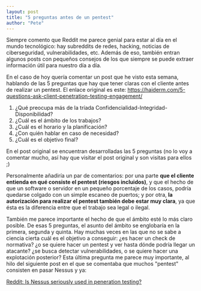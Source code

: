 ```yaml
---
layout: post
title: "5 preguntas antes de un pentest"
author: "Pete"
---
```


Siempre comento que Reddit me parece genial para estar al día en el mundo tecnológico: hay subreddits de redes, hacking, noticias de ciberseguridad, vulnerabilidades, etc. Además de eso, también entran algunos posts con pequeños consejos de los que siempre se puede extraer información útil para nuestro día a día.

En el caso de hoy quería comentar un post que he visto esta semana, hablando de las 5 preguntas que hay que tener claras con el cliente antes de realizar un pentest. El enlace original es este: https://haiderm.com/5-questions-ask-client-penetration-testing-engagement/

1. ¿Qué preocupa más de la tríada Confidencialidad-Integridad-Disponibilidad?
2. ¿Cuál es el ámbito de los trabajos?
3. ¿Cuál es el horario y la planificación?
4. ¿Con quién hablar en caso de necesidad?
5. ¿Cuál es el objetivo final?

En el post original se encuentran desarrolladas las 5 preguntas (no lo voy a comentar mucho, así hay que visitar el post original y son visitas para ellos ;)

Personalmente añadiría un par de comentarios: por una parte **que el cliente entienda en qué consiste el pentest (riesgos incluidos)**, y que el hecho de que un software o servidor en un pequeño porcentaje de los casos, podría quedarse colgado con un simple escaneo de puertos; y por otra, **la autorización para realizar el pentest también debe estar muy clara**, ya que ésta es la diferencia entre que el trabajo sea legal o ilegal.

También me parece importante el hecho de que el ámbito esté lo más claro posible. De esas 5 preguntas, el asunto del ámbito se englobaría en la primera, segunda y quinta. Hay muchas veces en las que no se sabe a ciencia cierta cuál es el objetivo a conseguir: ¿es hacer un check de normativa? ¿o se quiere hacer un pentest y ver hasta dónde podría llegar un atacante? ¿se busca detectar vulnerabilidades, o se quiere hacer una explotación posterior?
Esta última pregunta me parece muy importante, al hilo del siguiente post en el que se comentaba que muchos "pentest" consisten en pasar Nessus y ya:

[Reddit: Is Nessus seriously used in peneration testing?](https://www.reddit.com/r/AskNetsec/comments/73u0yo/is_nessus_seriously_used_in_penetration_testing/)
